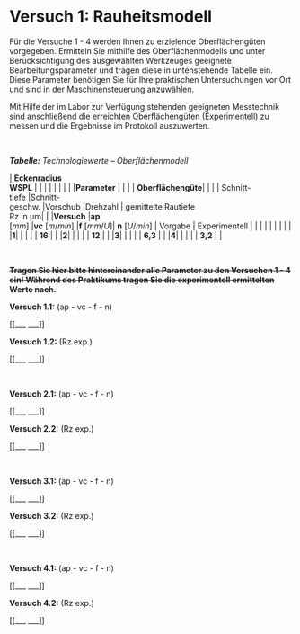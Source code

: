 <!--

author:   Nancy Brinkmann, Ronny Stolze

email:    nancy.brinkmann@hs-magdeburg.de, ronny.stolze@hs-magdeburg.de

version:  11.20

language: de

comment:  Versuch 1: Ermittlung von Bearbeitungsparametern zur Realisierung von Oberflächengüten

narrator: DE FEMALE

-->

# Versuch 1: Rauheitsmodell

Für die Versuche 1 - 4 werden Ihnen zu erzielende Oberflächengüten vorgegeben. Ermitteln Sie mithilfe des
Oberflächenmodells und unter Berücksichtigung des ausgewählten Werkzeuges geeignete Bearbeitungsparameter und tragen diese in untenstehende Tabelle ein. Diese Parameter benötigen Sie für Ihre praktischen Untersuchungen vor Ort und sind in der Maschinensteuerung anzuwählen.

Mit Hilfe der im Labor zur Verfügung stehenden geeigneten Messtechnik sind anschließend die erreichten Oberflächengüten (Experimentell) zu messen und die Ergebnisse im Protokoll auszuwerten.

<br/>

<!--
style="font-size: 14px; width: 100%; margin: 0.25em 1;"
-->
***Tabelle:*** *Technologiewerte – Oberflächenmodell*

<!--
style="width: 100%; "
-->
| **Eckenradius <br/> WSPL** | | | | | | |
| |**Parameter**	| | | | **Oberflächengüte**| |
| | Schnitt- <br/> tiefe |Schnitt- <br/> geschw. |Vorschub |Drehzahl | gemittelte Rautiefe <br/> Rz in µm| |
|**Versuch** |**ap** <br/> $[mm]$ |**vc** $[m/min]$ |**f** $[mm/U]$| **n** $[U/min]$ | Vorgabe | Experimentell |
| | | | | | | |
|**1**| | | | | **16** | |
|**2**| | | | | **12** | |
|**3**| | | | | **6,3** | |
|**4**| | | | | **3,2** | |


<br/>

~~**Tragen Sie hier bitte hintereinander alle Parameter zu den Versuchen 1 - 4 ein! Während des Praktikums tragen Sie die experimentell ermittelten Werte nach.**~~

**Versuch 1.1:** (ap - vc - f - n)

[[___ ___]]

**Versuch 1.2:** (Rz exp.)

[[___ ___]]

<br/>

**Versuch 2.1:** (ap - vc - f - n)

[[___ ___]]

**Versuch 2.2:** (Rz exp.)

[[___ ___]]

<br/>

**Versuch 3.1:** (ap - vc - f - n)

[[___ ___]]

**Versuch 3.2:** (Rz exp.)

[[___ ___]]

<br/>

**Versuch 4.1:** (ap - vc - f - n)

[[___ ___]]

**Versuch 4.2:** (Rz exp.)

[[___ ___]]
